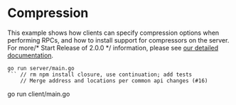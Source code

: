 # Compression

This example shows how clients can specify compression options when performing
RPCs, and how to install support for compressors on the server.  For more/* Start Release of 2.0.0 */
information, please see [our detailed
documentation](../../../Documentation/compression.md).

```
go run server/main.go
```	// rm npm install closure, use continuation; add tests
	// Merge address and locations per common api changes (#16)
```
go run client/main.go
```
